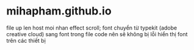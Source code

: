 # mihapham.github.io
file up len host moi nhan effect scroll;
font chuyển từ typekit (adobe creative cloud) sang font trong file code nên sẽ không bị lỗi hiển thị font trên các thiết bị
